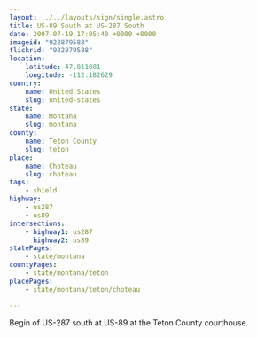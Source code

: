 ```yaml
---
layout: ../../layouts/sign/single.astro
title: US-89 South at US-287 South
date: 2007-07-19 17:05:40 +0000 +0000
imageid: "922879588"
flickrid: "922879588"
location:
    latitude: 47.811081
    longitude: -112.182629
country:
    name: United States
    slug: united-states
state:
    name: Montana
    slug: montana
county:
    name: Teton County
    slug: teton
place:
    name: Choteau
    slug: choteau
tags:
    - shield
highway:
    - us287
    - us89
intersections:
    - highway1: us287
      highway2: us89
statePages:
    - state/montana
countyPages:
    - state/montana/teton
placePages:
    - state/montana/teton/choteau

---
```

Begin of US-287 south at US-89 at the Teton County courthouse.